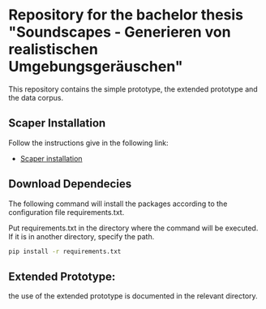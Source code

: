 # Repository for the bachelor thesis "Soundscapes - Generieren von realistischen Umgebungsgeräuschen"

This repository contains the simple prototype, the extended prototype and the data corpus.

## Scaper Installation
Follow the instructions give in the following link:
* [Scaper installation](https://scaper.readthedocs.io/en/latest/installation.html)

## Download Dependecies

The following command will install the packages according to the configuration file requirements.txt.

Put requirements.txt in the directory where the command will be executed. If it is in another directory, specify the path.

```bash
pip install -r requirements.txt
```

## Extended Prototype:

the use of the extended prototype is documented in the relevant directory.
